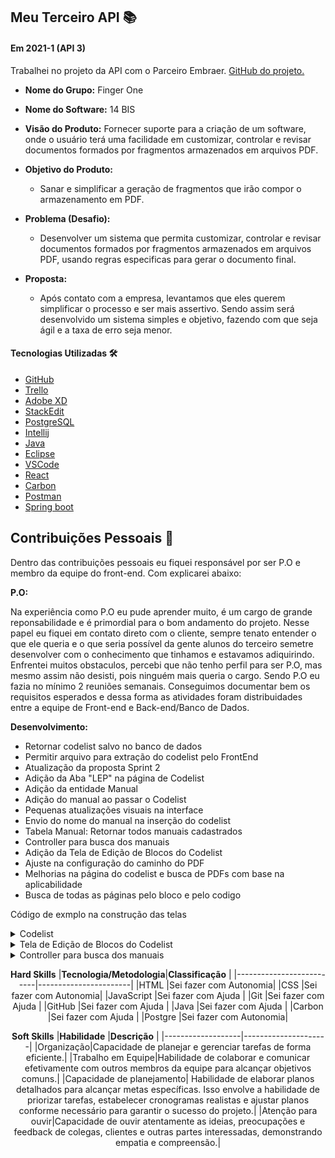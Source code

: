 ## Meu Terceiro API  📚

#### Em 2021-1 (API 3)
Trabalhei no projeto da API com o Parceiro Embraer.  [GitHub do projeto.](https://github.com/HelenAlevato/14bis)<br> 
- **Nome do Grupo:** Finger One
- **Nome do Software:**  14 BIS
- **Visão do Produto:** Fornecer suporte para a criação de um software, onde o usuário terá uma facilidade em customizar, controlar e revisar documentos formados por fragmentos armazenados em arquivos PDF.
     
 - **Objetivo do Produto:** 
	  -   Sanar e simplificar a geração de fragmentos que irão compor o armazenamento em PDF.
  
- **Problema (Desafio):** 

	- Desenvolver um sistema que permita customizar, controlar e revisar documentos formados por fragmentos armazenados em arquivos PDF, usando regras especificas para gerar o documento final.

- **Proposta:**

	-   Após contato com a empresa, levantamos que eles querem simplificar o processo e ser mais assertivo. Sendo assim será desenvolvido um sistema simples e objetivo, fazendo com que seja ágil e a taxa de erro seja menor. <br>

#### Tecnologias Utilizadas 🛠
- [GitHub](https://trello.com/b/EW0XA8qH/finger-one)
 - [Trello](https://trello.com/pt-BR)
 - [Adobe XD](https://www.adobe.com/br/products/xd.html)
 - [StackEdit]( https://stackedit.io/)
 - [PostgreSQL](https://www.postgresql.org/)
 - [Intellij](https://www.jetbrains.com/pt-br/idea/)
 - [Java](https://www.oracle.com/br/java/technologies/javase/javase-jdk8-downloads.html)
 - [Eclipse](https://www.eclipse.org/downloads/)
 - [VSCode](https://code.visualstudio.com/download)
 - [React](https://react-cn.github.io/react/downloads.html)
 - [Carbon](https://www.carbondesignsystem.com/designing/kits/sketch/)
 - [Postman](https://www.postman.com/downloads/)
 - [Spring boot](https://spring.io/)


## Contribuições Pessoais 👩
Dentro das contribuições pessoais eu fiquei responsável por ser P.O e membro da equipe do front-end. Com explicarei abaixo:

**P.O:**

Na experiência como P.O eu pude aprender muito, é um cargo de grande reponsabilidade e é primordial para o bom andamento do projeto. Nesse papel eu fiquei em contato direto com o cliente, sempre tenato entender o que ele queria e o que seria possível da gente alunos do terceiro semetre desenvolver com o conhecimento que tinhamos e estavamos adiquirindo. 
Enfrentei muitos obstaculos, percebi que não tenho perfil para ser P.O, mas mesmo assim não desisti, pois ninguém mais queria o cargo.
Sendo P.O eu fazia no mínimo 2 reuniões semanais. Conseguimos documentar bem os requisitos esperados e dessa forma as atividades foram distribuidades entre a equipe de Front-end e Back-end/Banco de Dados.

**Desenvolvimento:**  

- Retornar codelist salvo no banco de dados
- Permitir arquivo para extração do codelist pelo FrontEnd
- Atualização da proposta Sprint 2
- Adição da Aba "LEP" na página de Codelist
- Adição da entidade Manual
- Adição do manual ao passar o Codelist
- Pequenas atualizações visuais na interface
- Envio do nome do manual na inserção do codelist
- Tabela Manual: Retornar todos manuais cadastrados
- Controller para busca dos manuais
- Adição da Tela de Edição de Blocos do Codelist
- Ajuste na configuração do caminho do PDF
- Melhorias na página do codelist e busca de PDFs com base na aplicabilidade
- Busca de todas as páginas pelo bloco e pelo codigo

Código de exmplo na construção das telas

<details>
  <summary>Codelist</summary>
	
	Essa é a funcionalidade da tela chamada Codelist, onde podemos edição dos blocos e gerenciamento dos arquivos.
  
  ```java
  @CrossOrigin("http://localhost:3000")
	@Controller
	@RequestMapping("/api/codelist")
	@Api(value = "Codelist")
	public class CodeListController {

		@Autowired
		ExcelService fileService;

		@Autowired
		PdfPageService pdfPageService;

		@Autowired
		CodeListRepository repository;

		@PostMapping("/upload")
		public ResponseEntity<ResponseMessage> uploadCodelist(@RequestParam("file") MultipartFile file,
				@RequestParam("manualName") String manualName) {
			String message = "";

			if (ExcelHelper.hasExcelFormat(file)) {
				Manual manual = new Manual();
				manual.setNome(manualName);
				manual.setDate(new Date());

				try {
					pdfPageService.createNewManualDirectory(manualName);
					fileService.save(file, manual);

					message = "Uploaded the file successfully: " + file.getOriginalFilename();
					return ResponseEntity.status(HttpStatus.OK).body(new ResponseMessage(message));
				} catch (Exception e) {
					message = "Could not upload the file: " + file.getOriginalFilename() + "!";
					return ResponseEntity.status(HttpStatus.EXPECTATION_FAILED).body(new ResponseMessage(message));
				}
			}

			message = "Please upload an excel file!";
			return ResponseEntity.status(HttpStatus.BAD_REQUEST).body(new ResponseMessage(message));
		}

		@PostMapping("/delete")
		public ResponseEntity<ResponseMessage> deleteCodelists(@RequestParam("idsToDelete") String idsToDelete) {
			String message = "";
			try {
				String[] ids = idsToDelete.split(",");
				for (String id : ids) {
					repository.deleteById(Long.valueOf(id));
				}

				message = "Codelists succesfully deleted";
				return ResponseEntity.status(HttpStatus.OK).body(new ResponseMessage(message));
			} catch (Exception e) {
				message = "Error while deleting codelists";
				return ResponseEntity.status(HttpStatus.EXPECTATION_FAILED).body(new ResponseMessage(message));
			}
		}

		@GetMapping
		public ResponseEntity<List<CodeList>> getAllCodelists() {
			try {
				List<CodeList> codelist = fileService.getAllCodelists();

				if (codelist.isEmpty()) {
					return new ResponseEntity<>(HttpStatus.NO_CONTENT);
				}

				return new ResponseEntity<>(codelist, HttpStatus.OK);
			} catch (Exception e) {
				return new ResponseEntity<>(null, HttpStatus.INTERNAL_SERVER_ERROR);
			}
		}

		@GetMapping("/manual/{nomeManual}")
		public ResponseEntity<List<CodeList>> getCodelistByManual(@PathVariable("nomeManual") String nomeManual) {
			try {
				List<CodeList> codelist = fileService.getAllCodelistsByManualName(nomeManual);

				if (codelist.isEmpty()) {
					return new ResponseEntity<>(HttpStatus.NO_CONTENT);
				}

				return new ResponseEntity<>(codelist, HttpStatus.OK);
			} catch (Exception e) {
				return new ResponseEntity<>(null, HttpStatus.INTERNAL_SERVER_ERROR);
			}
		}
	}
	
  ```
</details>
	
<details>
  <summary>Tela de Edição de Blocos do Codelist</summary>
	
	Tela da Codelist, onde os Blocos da Codelist podem ser editados, excluidos ou adicionado.
  
  ```java
	import { Add16, Add20, Add32, ArrowLeft32, MisuseOutline16 } from "@carbon/icons-react"
	import {
		Button,
		DataTable,
		Table,
		TableBody,
		TableCell,
		TableHead,
		TableHeader,
		TableRow,
		TableToolbar,
		TableToolbarContent,
		Form,
		TextInput,
		TableContainer,
		TableToolbarSearch
	} from "carbon-components-react"
	import { useEffect, useState } from "react"
	import { useHistory, useParams } from "react-router-dom"

	const headers = [
		{
			style: { width: '10%' },
			key: 'secao',
			header: 'Nº Seção',
		},
		{
			style: { width: '12%' },
			key: 'subSecao',
			header: 'Nº Sub Seção',
		},
		{
			style: { width: '10%' },
			key: 'bloco',
			header: 'Nº Bloco',
		},
		{
			key: 'blockName',
			header: 'Block Name',
		},
		{
			style: { width: '10%' },
			key: 'code',
			header: 'Code',
		},
		{
			key: 'remarks',
			header: 'Remarks',
		},
		{
			key: '',
			header: '',
		},
	]


	const EditCodeListPage = () => {
		var [codelist, setCodelist] = useState([]);
		var [fetchedCodelist, setFetchedCodelist] = useState([]);
		var [isLoaded, setLoaded] = useState(false);

		var [blocosRemovidos, setBlocosRemovidos] = useState([]);
		const history = useHistory();

		let nomeManual = useParams().nomeManual;

		useEffect(async () => {
			if (!isLoaded) {
				let response = await fetch(`http://localhost:8585/api/codelist/manual/${nomeManual}`).then(response => response.json());
				setFetchedCodelist(response);
				setCodelist(fetchedCodelist);
				setLoaded(true);
			}
		})

		const filtrarCodelist = (e) => {
			// let textoDeFiltro = e.target.value
			// codelist = fetchedCodelist
			// setCodelist(codelist.filter(bloco => bloco.nome.includes(textoDeFiltro)))
		}

		const removerBloco = (e, index) => {
			setCodelist(codelist.filter((bloco, blocoIndex) => {
				if (blocoIndex === index) {
					blocosRemovidos.push(bloco)
				}
				return blocoIndex !== index
			}))
			setBlocosRemovidos(blocosRemovidos)
		}

		const onBlocoChange = (value, blocoIndex) => {
			this.setState({
				name: value
			});
		}

		const updateCodelist = (blocoAlterado, blocoIndex) => {
			let novoCodelist = codelist.map((bloco, index) => {
				if (blocoIndex === index) {
					bloco = blocoAlterado;
				}
				return bloco;
			})
			setCodelist(novoCodelist);
		}

		const handleCancel = () => {
			history.push(`/CodeList/${nomeManual}`)
		}

		const handleSave = async () => {
			await handleDeleteBlocks()
		}

		const handleDeleteBlocks = async () => {
			let idsToDelete = [];
			idsToDelete = blocosRemovidos.map(bloco => bloco.id).join(",");

			console.log("ids a serem deletados", idsToDelete)

			const formData = new FormData();
			formData.append('idsToDelete', idsToDelete);

			const opcoesRequest = { method: 'POST', body: formData };

			await fetch('http://localhost:8585/api/codelist/delete', opcoesRequest)
				.catch(err => console.log(err))
				.then(response => response.json())
				.then(data => history.push(`/CodeList/${nomeManual}`)
			);
		}

		return (
			<div>
				<ArrowLeft32 style={{ cursor: "pointer" }} onClick={() => history.goBack()} />
				<Form>
					<DataTable rows={codelist} headers={headers}>
						{({
							rows,
							headers,
							getHeaderProps,
							getRowProps,
							getTableProps,
							onInputChange
						}) => (

							<TableContainer title={`Edição do ${nomeManual}`} description="Edite as linhas do codelist">
								<TableToolbar>
									<TableToolbarContent>
										<TableToolbarSearch onChange={filtrarCodelist} />
									</TableToolbarContent>
								</TableToolbar>
								<Table {...getTableProps()} size='short'>
									<TableHead style={{ fontSize: '10px' }}>
										<TableRow>
											{headers.map(header => (
												<TableHeader
													style={header.style}
													key={header.key}
													{...getHeaderProps({ header })}>
													{header.header}
												</TableHeader>
											))}
										</TableRow>
									</TableHead>
									<TableBody>
										{codelist.map((bloco, index) => (

											<TableRow key={bloco.id} style={{ fontSize: '5px' }}>
												<TableCell>
													<TextInput
														size="sm"
														style={{ fontSize: '0.65rem', padding: 0, textAlign: 'center' }}
														placeholder=""
														value={bloco.secao}
														onChange={e => { bloco.secao = e.target.value; updateCodelist(bloco, index) }}
													/>
												</TableCell>
												<TableCell>
													<TextInput
														size="sm"
														style={{ fontSize: '0.65rem', padding: 0, textAlign: 'center' }}
														value={bloco.subSecao ? bloco.subSecao : '-'}
														onChange={e => { bloco.subSecao = e.target.value; updateCodelist(bloco, index) }}
													/>
												</TableCell>
												<TableCell>
													<TextInput
														size="sm"
														style={{ fontSize: '0.65rem', padding: 0, textAlign: 'center' }}
														value={bloco.bloco}
														onChange={e => { bloco.bloco = e.target.value; updateCodelist(bloco, index) }}
													/>
												</TableCell>
												<TableCell>
													<TextInput
														size="sm"
														style={{ fontSize: '0.65rem' }}
														value={bloco.nomeBloco}
														onChange={e => { bloco.nomeBloco = e.target.value; updateCodelist(bloco, index) }}
													/>
												</TableCell>
												<TableCell>
													<TextInput
														size="sm"
														style={{ fontSize: '0.65rem', padding: 0, textAlign: 'center' }}
														value={bloco.codigo}
														onChange={e => { bloco.codigo = e.target.value; updateCodelist(bloco, index) }}
													/>
												</TableCell>
												<TableCell>
													<TextInput
														size="sm"
														style={{ fontSize: '0.65rem' }}
														value={bloco.aplicabilidade}
														onChange={e => { bloco.aplicabilidade = e.target.value; updateCodelist(bloco, index) }}
													/>
												</TableCell>
												<TableCell>
													<MisuseOutline16 style={{ fill: 'red' }} onClick={(e) => removerBloco(e, index)} />
												</TableCell>
											</TableRow>
										))}
									</TableBody>
								</Table>
							</TableContainer>
						)}
					</DataTable>

					<div style={{ display: 'flex' }}>
						<Button
							kind="secondary"
							style={{ flexGrow: 1, padding: 0, justifyContent: 'center' }} onClick={handleCancel}
						>
							Cancel
						</Button>
						<Button style={{ flexGrow: 1, padding: 0, justifyContent: 'center' }} onClick={handleSave}>
							Save
						</Button>
					</div>
				</Form>
			</div>
		)
	}

 
	
  ```
</details>



<details>
  <summary>Controller para busca dos manuais</summary>


	Tela para poder fazer a busca dos manuais

  
  ```java
	@CrossOrigin("http://localhost:3000")
	@Controller
	@RequestMapping("/api/manual")
	@Api(value = "Manual")
	public class ManualController {

		@Autowired
		ManualRepository repository;

		@GetMapping
		public ResponseEntity<List<Manual>> getAllManuals() {
			try {
				List<Manual> manuals = repository.findAll();

				if (manuals.isEmpty()) {
					return new ResponseEntity<>(HttpStatus.NO_CONTENT);
				}

				return new ResponseEntity<>(manuals, HttpStatus.OK);
			} catch (Exception e) {
				return new ResponseEntity<>(null, HttpStatus.INTERNAL_SERVER_ERROR);
			}
		}
	}

  ```
</details>

<div align="center">

**Hard Skills**
|**Tecnologia/Metodologia**|**Classificação**        |
|--------------------------|-----------------------|
|HTML                      |Sei fazer com Autonomia|
|CSS                       |Sei fazer com Autonomia|
|JavaScript                |Sei fazer com Ajuda    |
|Git                       |Sei fazer com Ajuda    |
|GitHub                    |Sei fazer com Ajuda    |
|Java                      |Sei fazer com Ajuda    |
|Carbon                    |Sei fazer com Ajuda    |
|Postgre                   |Sei fazer com Autonomia|



**Soft Skills**
|**Habilidade**     |**Descrição**        |
|-------------------|---------------------|
|Organização|Capacidade de planejar e gerenciar tarefas de forma eficiente.|
|Trabalho em Equipe|Habilidade de colaborar e comunicar efetivamente com outros membros da equipe para alcançar objetivos comuns.|
|Capacidade de planejamento| Habilidade de elaborar planos detalhados para alcançar metas específicas. Isso envolve a habilidade de priorizar tarefas, estabelecer cronogramas realistas e ajustar planos conforme necessário para garantir o sucesso do projeto.|
|Atenção para ouvir|Capacidade de ouvir atentamente as ideias, preocupações e feedback de colegas, clientes e outras partes interessadas, demonstrando empatia e compreensão.|

</div>



